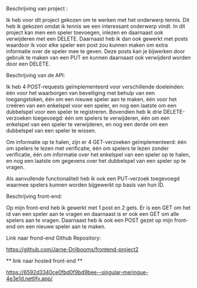 Beschrijving van project :

Ik heb voor dit project gekozen om te werken met het onderwerp tennis. Dit heb ik gekozen omdat ik tennis we een interessant onderwerp vindt. In dit project kan men een speler toevoegen, inlezen en daarnaast ook verwijderen met een DELETE. Daarnaast heb ik dan ook gewerkt met posts waardoor ik voor elke speler een post zou kunnen maken om extra informatie over de speler mee te geven. Deze posts kan je bijwerken door gebruik te maken van een PUT en kunnen daarnaast ook verwijderd worden door een DELETE.

Beschrijving van de API:

Ik heb 4 POST-requests geïmplementeerd voor verschillende doeleinden: één voor het waarborgen van beveiliging met behulp van een toegangstoken, één om een nieuwe speler aan te maken, één voor het creëren van een enkelspel voor een speler, en nog een laatste om een dubbelspel voor een speler te registreren. Bovendien heb ik drie DELETE-verzoeken toegevoegd: één om spelers te verwijderen, één om een enkelspel van een speler te verwijderen, en nog een derde om een dubbelspel van een speler te wissen.

Om informatie op te halen, zijn er 4 GET-verzoeken geïmplementeerd: één om spelers te lezen met verificatie, één om spelers te lezen zonder verificatie, één om informatie over het enkelspel van een speler op te halen, en nog een laatste om gegevens over het dubbelspel van een speler op te vragen.

Als aanvullende functionaliteit heb ik ook een PUT-verzoek toegevoegd waarmee spelers kunnen worden bijgewerkt op basis van hun ID.

Beschrijving front-end:

Op mijn front-end heb ik gewerkt met 1 post en 2 gets. Er is een GET om het id van een speler aan te vragen en daarnaast is er ook een GET om alle spelers aan te vragen. Daarnaast heb ik ook een POST gezet op mijn front-end om een nieuwe speler aan te maken.

Link naar frond-end Github Repository:

https://github.com/Jarne-Drijbooms/frontend-project2

** link naar hosted front-end **

https://6592d3340ce0fbd0f9bd9bee--singular-meringue-4e3e1d.netlify.app/
